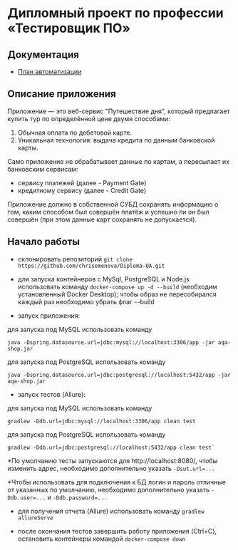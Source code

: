 # Дипломный проект по профессии «Тестировщик ПО»

## Документация

+ [План автоматизации](https://github.com/chrisemenova/Diploma-QA/blob/main/Plan.md)

## Описание приложения
Приложение — это веб-сервис "Путешествие дня", который предлагает купить тур по определённой цене двумя способами:

1. Обычная оплата по дебетовой карте.
2. Уникальная технология: выдача кредита по данным банковской карты.

Само приложение не обрабатывает данные по картам, а пересылает их банковским сервисам:

+ сервису платежей (далее - Payment Gate)
+ кредитному сервису (далее - Credit Gate)

Приложение должно в собственной СУБД сохранять информацию о том, каким способом был совершён платёж и успешно ли он был совершён (при этом данные карт сохранять не допускается).

## Начало работы

+ склонировать репозиторий `git clone https://github.com/chrisemenova/Diploma-QA.git`

+ для запуска контейнеров с MySql, PostgreSQL и Node.js использовать команду `docker-compose up -d --build` (необходим установленный Docker Desktop); чтобы образ не пересобирался каждый раз необходимо убрать флаг --build

+ запуск приложения:

для запуска под MySQL использовать команду
```  
java -Dspring.datasource.url=jdbc:mysql://localhost:3306/app -jar aqa-shop.jar
```
  для запуска под PostgreSQL использовать команду
```  
java -Dspring.datasource.url=jdbc:postgresql://localhost:5432/app -jar aqa-shop.jar
```
+ запуск тестов (Allure):

для запуска под MySQL использовать команду
```
gradlew -Ddb.url=jdbc:mysql://localhost:3306/app clean test
```
   для запуска под PostgreSQL использовать команду
    
```
gradlew -Ddb.url=jdbc:postgresql://localhost:5432/app clean test`
```  
  
*По умолчанию тесты запускаются для http://localhost:8080/, чтобы изменить адрес, необходимо дополнительно указать `-Dsut.url=...`
  
*Чтобы использовать для подключения к БД логин и пароль отличные от указанных по умолчанию, необходимо дополнительно указать `-Ddb.user=...` и `-Ddb.password=...`

+ для получения отчета (Allure) использовать команду `gradlew allureServe`

+ после окончания тестов завершить работу приложения (Ctrl+C), остановить контейнеры командой `docker-compose down`
